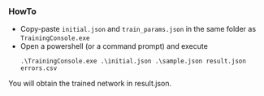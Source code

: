 ### HowTo

- Copy-paste `initial.json` and `train_params.json` in the same folder as `TrainingConsole.exe`
- Open a powershell (or a command prompt) and execute 
    ```
    .\TrainingConsole.exe .\initial.json .\sample.json result.json errors.csv
    ```
You will obtain the trained network in result.json.